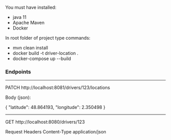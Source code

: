 You must have installed:
* java 11 
* Apache Maven
* Docker

In root folder of project type commands:
* mvn clean install
* docker build -t driver-location .
* docker-compose up --build

### Endpoints

---
PATCH
http://localhost:8081/drivers/123/locations

Body (json):

{
"latitude": 48.864193,
"longitude": 2.350498
}

---
GET
http://localhost:8080/drivers/123

Request Headers
Content-Type
application/json